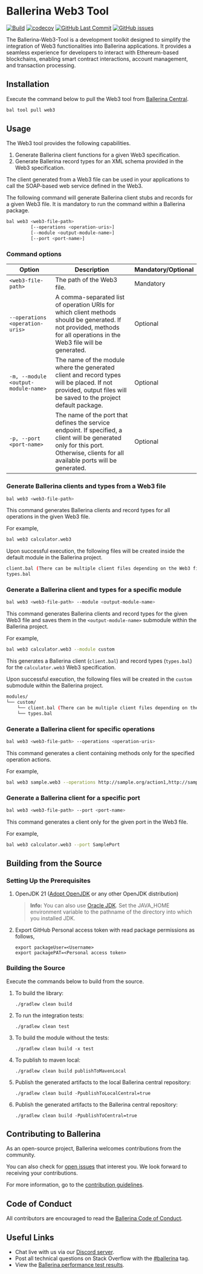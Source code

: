 # Ballerina Web3 Tool

[![Build](https://github.com/thil4n/web3-tools/actions/workflows/build-timestamped-master.yml/badge.svg)](https://github.com/thil4n/web3-tools/actions/workflows/build-timestamped-master.yml)
[![codecov](https://codecov.io/gh/thil4n/web3-tools/branch/master/graph/badge.svg)](https://codecov.io/gh/thil4n/web3-tools)
[![GitHub Last Commit](https://img.shields.io/github/last-commit/thil4n/web3-tools.svg)](https://github.com/thil4n/web3-tools/commits/master)
[![GitHub issues](https://img.shields.io/github/issues/ballerina-platform/ballerina-standard-library/module/web3-tools.svg?label=Open%20Issues)](https://github.com/ballerina-platform/ballerina-library/labels/module%2Fweb3-tools)

The Ballerina-Web3-Tool is a development toolkit designed to simplify the integration of Web3 functionalities into Ballerina applications.
It provides a seamless experience for developers to interact with Ethereum-based blockchains, enabling smart contract interactions, account management, and transaction processing.

## Installation

Execute the command below to pull the Web3 tool from [Ballerina Central](https://central.ballerina.io/ballerina/web3/latest).

```bash
bal tool pull web3
```

## Usage

The Web3 tool provides the following capabilities.

1. Generate Ballerina client functions for a given Web3 specification.
2. Generate Ballerina record types for an XML schema provided in the Web3 specification.

The client generated from a Web3 file can be used in your applications to call the SOAP-based web service defined in the Web3.

The following command will generate Ballerina client stubs and records for a given Web3 file. It is mandatory to run the command within a Ballerina package.

```bash
bal web3 <web3-file-path>
         [--operations <operation-uris>]
         [--module <output-module-name>]
         [--port <port-name>]
```

### Command options

| Option                              | Description                                                                                                                                                                        | Mandatory/Optional |
| ----------------------------------- | ---------------------------------------------------------------------------------------------------------------------------------------------------------------------------------- | ------------------ |
| `<web3-file-path>`                  | The path of the Web3 file.                                                                                                                                                         | Mandatory          |
| `--operations <operation-uris>`     | A comma-separated list of operation URIs for which client methods should be generated. If not provided, methods for all operations in the Web3 file will be generated.             | Optional           |
| `-m, --module <output-module-name>` | The name of the module where the generated client and record types will be placed. If not provided, output files will be saved to the project default package.                     | Optional           |
| `-p, --port <port-name>`            | The name of the port that defines the service endpoint. If specified, a client will be generated only for this port. Otherwise, clients for all available ports will be generated. | Optional           |

### Generate Ballerina clients and types from a Web3 file

```bash
bal web3 <web3-file-path>
```

This command generates Ballerina clients and record types for all operations in the given Web3 file.

For example,

```bash
bal web3 calculator.web3
```

Upon successful execution, the following files will be created inside the default module in the Ballerina project.

```bash
client.bal (There can be multiple client files depending on the Web3 file)
types.bal
```

### Generate a Ballerina client and types for a specific module

```bash
bal web3 <web3-file-path> --module <output-module-name>
```

This command generates Ballerina clients and record types for the given Web3 file and saves them in the `<output-module-name>` submodule within the Ballerina project.

For example,

```bash
bal web3 calculator.web3 --module custom
```

This generates a Ballerina client (`client.bal`) and record types (`types.bal`) for the `calculator.web3` Web3 specification.

Upon successful execution, the following files will be created in the `custom` submodule within the Ballerina project.

```bash
modules/
└── custom/
    └── client.bal (There can be multiple client files depending on the Web3 file)
    └── types.bal
```

### Generate a Ballerina client for specific operations

```bash
bal web3 <web3-file-path> --operations <operation-uris>
```

This command generates a client containing methods only for the specified operation actions.

For example,

```bash
bal web3 sample.web3 --operations http://sample.org/action1,http://sample.org/action2
```

### Generate a Ballerina client for a specific port

```bash
bal web3 <web3-file-path> --port <port-name>
```

This command generates a client only for the given port in the Web3 file.

For example,

```bash
bal web3 calculator.web3 --port SamplePort
```

## Building from the Source

### Setting Up the Prerequisites

1. OpenJDK 21 ([Adopt OpenJDK](https://adoptopenjdk.net/) or any other OpenJDK distribution)

   > **Info:** You can also use [Oracle JDK](https://www.oracle.com/java/technologies/javase-downloads.html). Set the JAVA_HOME environment variable to the pathname of the directory into which you installed JDK.

2. Export GitHub Personal access token with read package permissions as follows,
   ```
   export packageUser=<Username>
   export packagePAT=<Personal access token>
   ```

### Building the Source

Execute the commands below to build from the source.

1.  To build the library:

        ./gradlew clean build

2.  To run the integration tests:

        ./gradlew clean test

3.  To build the module without the tests:

        ./gradlew clean build -x test

4.  To publish to maven local:

        ./gradlew clean build publishToMavenLocal

5.  Publish the generated artifacts to the local Ballerina central repository:

        ./gradlew clean build -PpublishToLocalCentral=true

6.  Publish the generated artifacts to the Ballerina central repository:

        ./gradlew clean build -PpublishToCentral=true

## Contributing to Ballerina

As an open-source project, Ballerina welcomes contributions from the community.

You can also check for [open issues](https://github.com/thil4n/web3-tools/issues) that
interest you. We look forward to receiving your contributions.

For more information, go to the [contribution guidelines](https://github.com/ballerina-platform/ballerina-lang/blob/master/CONTRIBUTING.md).

## Code of Conduct

All contributors are encouraged to read the [Ballerina Code of Conduct](https://ballerina.io/code-of-conduct).

## Useful Links

- Chat live with us via our [Discord server](https://discord.gg/ballerinalang).
- Post all technical questions on Stack Overflow with the [#ballerina](https://stackoverflow.com/questions/tagged/ballerina) tag.
- View the [Ballerina performance test results](https://github.com/ballerina-platform/ballerina-lang/blob/master/performance/benchmarks/summary.md).
